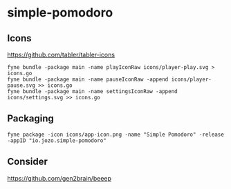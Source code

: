 # simple-pomodoro

## Icons
https://github.com/tabler/tabler-icons

```shell
fyne bundle -package main -name playIconRaw icons/player-play.svg > icons.go
fyne bundle -package main -name pauseIconRaw -append icons/player-pause.svg >> icons.go
fyne bundle -package main -name settingsIconRaw -append icons/settings.svg >> icons.go
```

## Packaging
```shell
fyne package -icon icons/app-icon.png -name "Simple Pomodoro" -release -appID "io.jozo.simple-pomodoro"
```

## Consider
https://github.com/gen2brain/beeep
